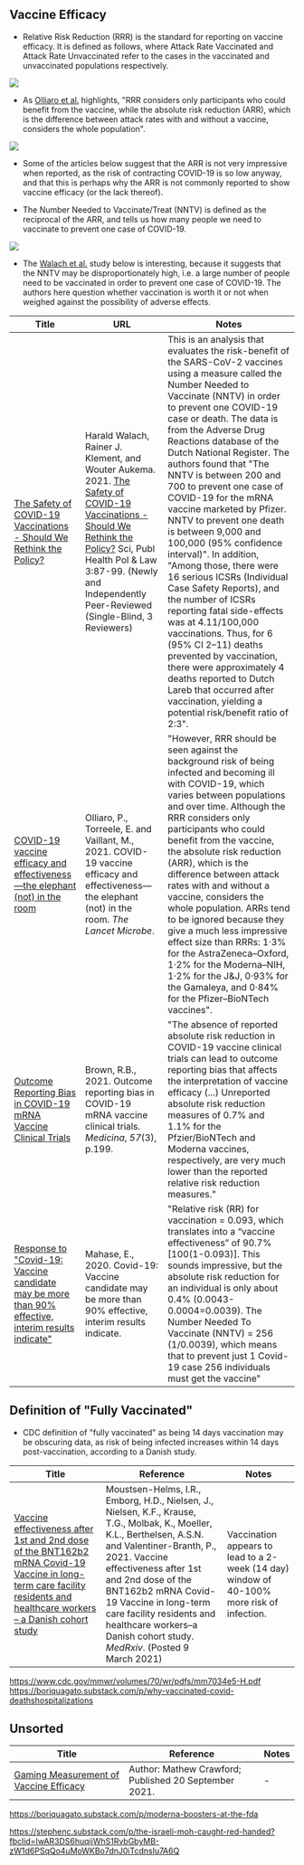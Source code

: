 ## Vaccine Efficacy

- Relative Risk Reduction (RRR) is the standard for reporting on vaccine efficacy. It is defined as follows, where Attack Rate Vaccinated and Attack Rate Unvaccinated refer to the cases in the vaccinated and unvaccinated populations respectively.

![](https://i.imgur.com/83hghlk.gif)

- As [Olliaro et al.](https://www.thelancet.com/journals/lanmic/article/PIIS2666-5247(21)00069-0/fulltext) highlights, "RRR considers only participants who could benefit from the vaccine, while the absolute risk reduction (ARR), which is the difference between attack rates with and without a vaccine, considers the whole population". 

![](https://i.imgur.com/lDOtztE.gif)

- Some of the articles below suggest that the ARR is not very impressive when reported, as the risk of contracting COVID-19 is so low anyway, and that this is perhaps why the ARR is not commonly reported to show vaccine efficacy (or the lack thereof). 

- The Number Needed to Vaccinate/Treat (NNTV) is defined as the reciprocal of the ARR, and tells us how many people we need to vaccinate to prevent one case of COVID-19. 

![](https://i.imgur.com/NdMH6a4.gif)

- The [Walach et al.](https://cf5e727d-d02d-4d71-89ff-9fe2d3ad957f.filesusr.com/ugd/adf864_8c97b2396c2842b3b05975bfbd8254cb.pdf) study below is interesting, because it suggests that the NNTV may be disproportionately high, i.e. a large number of people need to be vaccinated in order to prevent one case of COVID-19. The authors here question whether vaccination is worth it or not when weighed against the possibility of adverse effects. 

Title | URL | Notes
--- | --- | ---
[The Safety of COVID-19 Vaccinations - Should We Rethink the Policy?](https://cf5e727d-d02d-4d71-89ff-9fe2d3ad957f.filesusr.com/ugd/adf864_8c97b2396c2842b3b05975bfbd8254cb.pdf) | Harald Walach, Rainer J. Klement, and Wouter Aukema. 2021. [The Safety of COVID-19 Vaccinations - Should We Rethink the Policy?](https://cf5e727d-d02d-4d71-89ff-9fe2d3ad957f.filesusr.com/ugd/adf864_8c97b2396c2842b3b05975bfbd8254cb.pdf) Sci, Publ Health Pol & Law 3:87-99. (Newly and Independently Peer-Reviewed (Single-Blind, 3 Reviewers) | This is an analysis that evaluates the risk-benefit of the SARS-CoV-2 vaccines using a measure called the Number Needed to Vaccinate (NNTV) in order to prevent one COVID-19 case or death. The data is from the Adverse Drug Reactions database of the Dutch National Register. The authors found that "The NNTV is between 200 and 700 to prevent one case of COVID-19 for the mRNA vaccine marketed by Pfizer. NNTV to prevent one death is between 9,000 and 100,000 (95% confidence interval)". In addition, "Among those, there were 16 serious ICSRs (Individual Case Safety Reports), and the number of ICSRs reporting fatal side-effects was at 4.11/100,000 vaccinations. Thus, for 6 (95% CI 2–11) deaths prevented by vaccination, there were approximately 4 deaths reported to Dutch Lareb that occurred after vaccination, yielding a potential risk/benefit ratio of 2:3".
[COVID-19 vaccine efficacy and effectiveness—the elephant (not) in the room](https://www.thelancet.com/journals/lanmic/article/PIIS2666-5247(21)00069-0/fulltext) | Olliaro, P., Torreele, E. and Vaillant, M., 2021. COVID-19 vaccine efficacy and effectiveness—the elephant (not) in the room. _The Lancet Microbe_. | "However, RRR should be seen against the background risk of being infected and becoming ill with COVID-19, which varies between populations and over time. Although the RRR considers only participants who could benefit from the vaccine, the absolute risk reduction (ARR), which is the difference between attack rates with and without a vaccine, considers the whole population. ARRs tend to be ignored because they give a much less impressive effect size than RRRs: 1·3% for the AstraZeneca–Oxford, 1·2% for the Moderna–NIH, 1·2% for the J&J, 0·93% for the Gamaleya, and 0·84% for the Pfizer–BioNTech vaccines". 
[Outcome Reporting Bias in COVID-19 mRNA Vaccine Clinical Trials](https://www.mdpi.com/1648-9144/57/3/199/htm) | Brown, R.B., 2021. Outcome reporting bias in COVID-19 mRNA vaccine clinical trials. _Medicina_, _57_(3), p.199. | "The absence of reported absolute risk reduction in COVID-19 vaccine clinical trials can lead to outcome reporting bias that affects the interpretation of vaccine efficacy (...) Unreported absolute risk reduction measures of 0.7% and 1.1% for the Pfzier/BioNTech and Moderna vaccines, respectively, are very much lower than the reported relative risk reduction measures."
[Response to "Covid-19: Vaccine candidate may be more than 90% effective, interim results indicate"](https://www.bmj.com/content/371/bmj.m4347/rr-4?fbclid=IwAR2PanlDKtX3qNd0MtvplhqENOSQ9yravW3fKwhBh0z08mQc4VNUFUNrsHs) | Mahase, E., 2020. Covid-19: Vaccine candidate may be more than 90% effective, interim results indicate. | "Relative risk (RR) for vaccination = 0.093, which translates into a “vaccine effectiveness” of 90.7% [100(1-0.093)]. This sounds impressive, but the absolute risk reduction for an individual is only about 0.4% (0.0043-0.0004=0.0039). The Number Needed To Vaccinate (NNTV) = 256 (1/0.0039), which means that to prevent just 1 Covid-19 case 256 individuals must get the vaccine"

## Definition of "Fully Vaccinated"

- CDC definition of "fully vaccinated" as being 14 days vaccination may be obscuring data, as risk of being infected increases within 14 days post-vaccination, according to a Danish study. 

Title | Reference | Notes
--- | --- | ---
[Vaccine effectiveness after 1st and 2nd dose of the BNT162b2 mRNA Covid-19 Vaccine in long-term care facility residents and healthcare workers – a Danish cohort study](https://www.medrxiv.org/content/10.1101/2021.03.08.21252200v1) | Moustsen-Helms, I.R., Emborg, H.D., Nielsen, J., Nielsen, K.F., Krause, T.G., Molbak, K., Moeller, K.L., Berthelsen, A.S.N. and Valentiner-Branth, P., 2021. Vaccine effectiveness after 1st and 2nd dose of the BNT162b2 mRNA Covid-19 Vaccine in long-term care facility residents and healthcare workers–a Danish cohort study. _MedRxiv_. (Posted 9 March 2021) | Vaccination appears to lead to a 2-week (14 day) window of 40-100% more risk of infection. 

https://www.cdc.gov/mmwr/volumes/70/wr/pdfs/mm7034e5-H.pdf
https://boriquagato.substack.com/p/why-vaccinated-covid-deathshospitalizations

## Unsorted
Title | Reference | Notes
--- | --- | --- 
[Gaming Measurement of Vaccine Efficacy](https://roundingtheearth.substack.com/p/gaming-measurement-of-vaccine-efficacy) | Author: Mathew Crawford; Published 20 September 2021. | -

https://boriquagato.substack.com/p/moderna-boosters-at-the-fda

https://stephenc.substack.com/p/the-israeli-moh-caught-red-handed?fbclid=IwAR3DS6huqijWhS1RvbGbyMB-zW1d6PSqQo4uMoWKBo7dnJ0iTcdnsIu7A6Q
